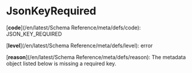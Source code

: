 # JsonKeyRequired

[**code**](/en/latest/Schema Reference/meta/defs/code): JSON_KEY_REQUIRED

[**level**](/en/latest/Schema Reference/meta/defs/level): error

[**reason**](/en/latest/Schema Reference/meta/defs/reason): The metadata object listed below is missing a required key.